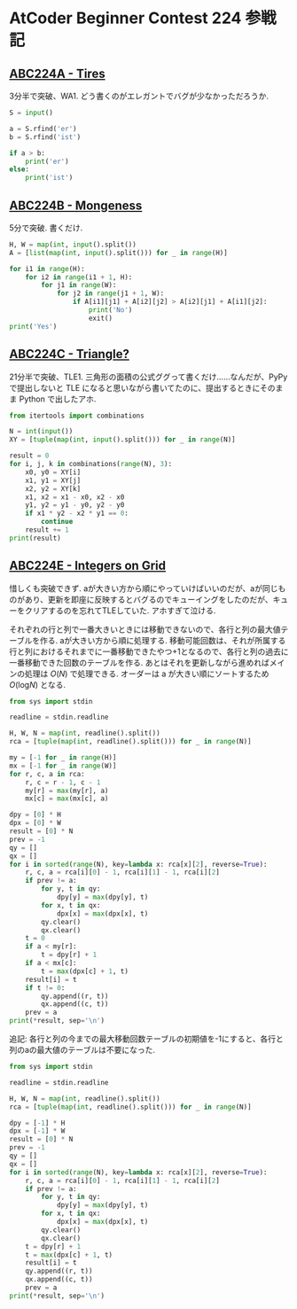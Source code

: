 # AtCoder Beginner Contest 224 参戦記

## [ABC224A - Tires](https://atcoder.jp/contests/abc224/tasks/abc224_a)

3分半で突破、WA1. どう書くのがエレガントでバグが少なかっただろうか.

```python
S = input()

a = S.rfind('er')
b = S.rfind('ist')

if a > b:
    print('er')
else:
    print('ist')
```

## [ABC224B - Mongeness](https://atcoder.jp/contests/abc224/tasks/abc224_b)

5分で突破. 書くだけ.

```python
H, W = map(int, input().split())
A = [list(map(int, input().split())) for _ in range(H)]

for i1 in range(H):
    for i2 in range(i1 + 1, H):
        for j1 in range(W):
            for j2 in range(j1 + 1, W):
                if A[i1][j1] + A[i2][j2] > A[i2][j1] + A[i1][j2]:
                    print('No')
                    exit()
print('Yes')
```

## [ABC224C - Triangle?](https://atcoder.jp/contests/abc224/tasks/abc224_c)

21分半で突破、TLE1. 三角形の面積の公式ググって書くだけ……なんだが、PyPy で提出しないと TLE になると思いながら書いてたのに、提出するときにそのまま Python で出したアホ.

```python
from itertools import combinations

N = int(input())
XY = [tuple(map(int, input().split())) for _ in range(N)]

result = 0
for i, j, k in combinations(range(N), 3):
    x0, y0 = XY[i]
    x1, y1 = XY[j]
    x2, y2 = XY[k]
    x1, x2 = x1 - x0, x2 - x0
    y1, y2 = y1 - y0, y2 - y0
    if x1 * y2 - x2 * y1 == 0:
        continue
    result += 1
print(result)
```

## [ABC224E - Integers on Grid](https://atcoder.jp/contests/abc224/tasks/abc224_e)

惜しくも突破できず. aが大きい方から順にやっていけばいいのだが、aが同じものがあり、更新を即座に反映するとバグるのでキューイングをしたのだが、キューをクリアするのを忘れてTLEしていた. アホすぎて泣ける.

それぞれの行と列で一番大きいときには移動できないので、各行と列の最大値テーブルを作る. aが大きい方から順に処理する. 移動可能回数は、それが所属する行と列におけるそれまでに一番移動できたやつ+1となるので、各行と列の過去に一番移動できた回数のテーブルを作る. あとはそれを更新しながら進めればメインの処理は *O*(*N*) で処理できる. オーダーは a が大きい順にソートするため *O*(log<i>N</i>) となる.

```python
from sys import stdin

readline = stdin.readline

H, W, N = map(int, readline().split())
rca = [tuple(map(int, readline().split())) for _ in range(N)]

my = [-1 for _ in range(H)]
mx = [-1 for _ in range(W)]
for r, c, a in rca:
    r, c = r - 1, c - 1
    my[r] = max(my[r], a)
    mx[c] = max(mx[c], a)

dpy = [0] * H
dpx = [0] * W
result = [0] * N
prev = -1
qy = []
qx = []
for i in sorted(range(N), key=lambda x: rca[x][2], reverse=True):
    r, c, a = rca[i][0] - 1, rca[i][1] - 1, rca[i][2]
    if prev != a:
        for y, t in qy:
            dpy[y] = max(dpy[y], t)
        for x, t in qx:
            dpx[x] = max(dpx[x], t)
        qy.clear()
        qx.clear()
    t = 0
    if a < my[r]:
        t = dpy[r] + 1
    if a < mx[c]:
        t = max(dpx[c] + 1, t)
    result[i] = t
    if t != 0:
        qy.append((r, t))
        qx.append((c, t))
    prev = a
print(*result, sep='\n')
```

追記: 各行と列の今までの最大移動回数テーブルの初期値を-1にすると、各行と列のaの最大値のテーブルは不要になった.

```python
from sys import stdin

readline = stdin.readline

H, W, N = map(int, readline().split())
rca = [tuple(map(int, readline().split())) for _ in range(N)]

dpy = [-1] * H
dpx = [-1] * W
result = [0] * N
prev = -1
qy = []
qx = []
for i in sorted(range(N), key=lambda x: rca[x][2], reverse=True):
    r, c, a = rca[i][0] - 1, rca[i][1] - 1, rca[i][2]
    if prev != a:
        for y, t in qy:
            dpy[y] = max(dpy[y], t)
        for x, t in qx:
            dpx[x] = max(dpx[x], t)
        qy.clear()
        qx.clear()
    t = dpy[r] + 1
    t = max(dpx[c] + 1, t)
    result[i] = t
    qy.append((r, t))
    qx.append((c, t))
    prev = a
print(*result, sep='\n')
```
